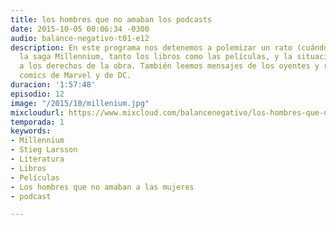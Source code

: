 ```yaml
---
title: los hombres que no amaban los podcasts
date: 2015-10-05 00:06:34 -0300
audio: balance-negativo-t01-e12
description: En este programa nos detenemos a polemizar un rato (cuándo no) sobre
  la saga Millennium, tanto los libros como las películas, y la situación respecto
  a los derechos de la obra. También leemos mensajes de los oyentes y recomendamos
  comics de Marvel y de DC.
duracion: '1:57:48'
episodio: 12
image: "/2015/10/millenium.jpg"
mixcloudurl: https://www.mixcloud.com/balancenegativo/los-hombres-que-no-amaban-los-podcasts-balance-negativo-t01-e12/
temporada: 1
keywords:
- Millennium
- Stieg Larsson
- Literatura
- Libros
- Películas
- Los hombres que no amaban a las mujeres
- podcast

---
```


